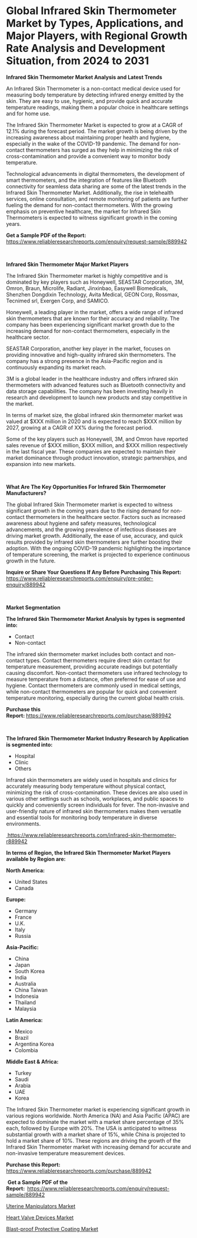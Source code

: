 <p><h1>Global Infrared Skin Thermometer Market by Types, Applications, and Major Players, with Regional Growth Rate Analysis and Development Situation, from 2024 to 2031</h1></p><p><strong>Infrared Skin Thermometer Market Analysis and Latest Trends</strong></p>
<p><p>An Infrared Skin Thermometer is a non-contact medical device used for measuring body temperature by detecting infrared energy emitted by the skin. They are easy to use, hygienic, and provide quick and accurate temperature readings, making them a popular choice in healthcare settings and for home use.</p><p>The Infrared Skin Thermometer Market is expected to grow at a CAGR of 12.1% during the forecast period. The market growth is being driven by the increasing awareness about maintaining proper health and hygiene, especially in the wake of the COVID-19 pandemic. The demand for non-contact thermometers has surged as they help in minimizing the risk of cross-contamination and provide a convenient way to monitor body temperature.</p><p>Technological advancements in digital thermometers, the development of smart thermometers, and the integration of features like Bluetooth connectivity for seamless data sharing are some of the latest trends in the Infrared Skin Thermometer Market. Additionally, the rise in telehealth services, online consultation, and remote monitoring of patients are further fueling the demand for non-contact thermometers. With the growing emphasis on preventive healthcare, the market for Infrared Skin Thermometers is expected to witness significant growth in the coming years.</p></p>
<p><strong>Get a Sample PDF of the Report:&nbsp;</strong> <a href="https://www.reliableresearchreports.com/enquiry/request-sample/889942">https://www.reliableresearchreports.com/enquiry/request-sample/889942</a></p>
<p>&nbsp;</p>
<p><strong>Infrared Skin Thermometer Major Market Players</strong></p>
<p><p>The Infrared Skin Thermometer market is highly competitive and is dominated by key players such as Honeywell, SEASTAR Corporation, 3M, Omron, Braun, Microlife, Radiant, Jinxinbao, Easywell Biomedicals, Shenzhen Dongdixin Technology, Avita Medical, GEON Corp, Rossmax, Tecnimed srl, Exergen Corp, and SAMICO.</p><p>Honeywell, a leading player in the market, offers a wide range of infrared skin thermometers that are known for their accuracy and reliability. The company has been experiencing significant market growth due to the increasing demand for non-contact thermometers, especially in the healthcare sector.</p><p>SEASTAR Corporation, another key player in the market, focuses on providing innovative and high-quality infrared skin thermometers. The company has a strong presence in the Asia-Pacific region and is continuously expanding its market reach.</p><p>3M is a global leader in the healthcare industry and offers infrared skin thermometers with advanced features such as Bluetooth connectivity and data storage capabilities. The company has been investing heavily in research and development to launch new products and stay competitive in the market.</p><p>In terms of market size, the global infrared skin thermometer market was valued at $XXX million in 2020 and is expected to reach $XXX million by 2027, growing at a CAGR of XX% during the forecast period.</p><p>Some of the key players such as Honeywell, 3M, and Omron have reported sales revenue of $XXX million, $XXX million, and $XXX million respectively in the last fiscal year. These companies are expected to maintain their market dominance through product innovation, strategic partnerships, and expansion into new markets.</p></p>
<p>&nbsp;</p>
<p><strong>What Are The Key Opportunities For Infrared Skin Thermometer Manufacturers?</strong></p>
<p><p>The global Infrared Skin Thermometer market is expected to witness significant growth in the coming years due to the rising demand for non-contact thermometers in the healthcare sector. Factors such as increased awareness about hygiene and safety measures, technological advancements, and the growing prevalence of infectious diseases are driving market growth. Additionally, the ease of use, accuracy, and quick results provided by infrared skin thermometers are further boosting their adoption. With the ongoing COVID-19 pandemic highlighting the importance of temperature screening, the market is projected to experience continuous growth in the future.</p></p>
<p><strong>Inquire or Share Your Questions If Any Before Purchasing This Report:</strong> <a href="https://www.reliableresearchreports.com/enquiry/pre-order-enquiry/889942">https://www.reliableresearchreports.com/enquiry/pre-order-enquiry/889942</a></p>
<p>&nbsp;</p>
<p><strong>Market Segmentation</strong></p>
<p><strong>The Infrared Skin Thermometer Market Analysis by types is segmented into:</strong></p>
<p><ul><li>Contact</li><li>Non-contact</li></ul></p>
<p><p>The infrared skin thermometer market includes both contact and non-contact types. Contact thermometers require direct skin contact for temperature measurement, providing accurate readings but potentially causing discomfort. Non-contact thermometers use infrared technology to measure temperature from a distance, often preferred for ease of use and hygiene. Contact thermometers are commonly used in medical settings, while non-contact thermometers are popular for quick and convenient temperature monitoring, especially during the current global health crisis.</p></p>
<p><strong>Purchase this Report:&nbsp;</strong><a href="https://www.reliableresearchreports.com/purchase/889942">https://www.reliableresearchreports.com/purchase/889942</a></p>
<p>&nbsp;</p>
<p><strong>The Infrared Skin Thermometer Market Industry Research by Application is segmented into:</strong></p>
<p><ul><li>Hospital</li><li>Clinic</li><li>Others</li></ul></p>
<p><p>Infrared skin thermometers are widely used in hospitals and clinics for accurately measuring body temperature without physical contact, minimizing the risk of cross-contamination. These devices are also used in various other settings such as schools, workplaces, and public spaces to quickly and conveniently screen individuals for fever. The non-invasive and user-friendly nature of infrared skin thermometers makes them versatile and essential tools for monitoring body temperature in diverse environments.</p></p>
<p><a href="https://www.reliableresearchreports.com/infrared-skin-thermometer-r889942">&nbsp;https://www.reliableresearchreports.com/infrared-skin-thermometer-r889942</a></p>
<p><strong>In terms of Region, the Infrared Skin Thermometer Market Players available by Region are:</strong></p>
<p>
    <p> <strong> North America: </strong>
        <ul>
            <li>United States</li>
            <li>Canada</li>
        </ul>
        </p> 
    <p> <strong> Europe: </strong>
        <ul>
            <li>Germany</li>
            <li>France</li>
            <li>U.K.</li>
            <li>Italy</li>
            <li>Russia</li>
        </ul>
        </p> 
    <p> <strong> Asia-Pacific: </strong>
        <ul>
            <li>China</li>
            <li>Japan</li>
            <li>South Korea</li>
            <li>India</li>
            <li>Australia</li>
            <li>China Taiwan</li>
            <li>Indonesia</li>
            <li>Thailand</li>
            <li>Malaysia</li>
        </ul>
        </p> 
    <p> <strong> Latin America: </strong>
        <ul>
            <li>Mexico</li>
            <li>Brazil</li>
            <li>Argentina Korea</li>
            <li>Colombia</li>
        </ul>
        </p> 
    <p> <strong> Middle East & Africa: </strong>
        <ul>
            <li>Turkey</li>
            <li>Saudi</li>
            <li>Arabia</li>
            <li>UAE</li>
            <li>Korea</li>
        </ul>
    </p>
    </p>
<p><p>The Infrared Skin Thermometer market is experiencing significant growth in various regions worldwide. North America (NA) and Asia Pacific (APAC) are expected to dominate the market with a market share percentage of 35% each, followed by Europe with 20%. The USA is anticipated to witness substantial growth with a market share of 15%, while China is projected to hold a market share of 10%. These regions are driving the growth of the Infrared Skin Thermometer market with increasing demand for accurate and non-invasive temperature measurement devices.</p></p>
<p><strong>Purchase this Report: </strong><a href="https://www.reliableresearchreports.com/purchase/889942">https://www.reliableresearchreports.com/purchase/889942</a></p>
<p>&nbsp;<strong>Get a Sample PDF of the Report:&nbsp;&nbsp;</strong><a href="https://www.reliableresearchreports.com/enquiry/request-sample/889942">https://www.reliableresearchreports.com/enquiry/request-sample/889942</a></p>
<p><strong></strong></p>
<p><p><a href="https://github.com/gladysalidde/Market-Research-Report-List-1/blob/main/uterine-manipulators-market.md">Uterine Manipulators Market</a></p><p><a href="https://github.com/dimitrishawkinswaynenp91rgz/Market-Research-Report-List-2/blob/main/heart-valve-devices-market.md">Heart Valve Devices Market</a></p><p><a href="https://issuu.com/reportprime-2/docs/blast-proof-protective-coating-market-size-2030.pp">Blast-proof Protective Coating Market</a></p></p>